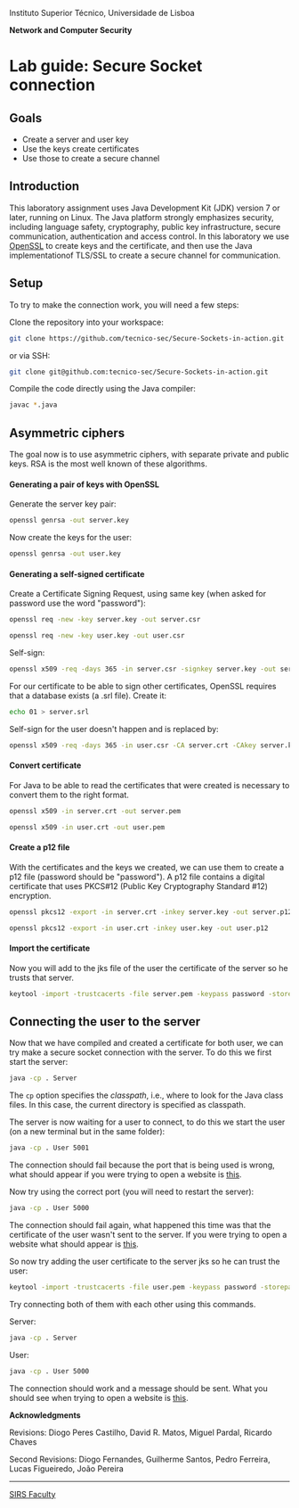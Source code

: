 Instituto Superior Técnico, Universidade de Lisboa

**Network and Computer Security**

# Lab guide: Secure Socket connection

## Goals

- Create a server and user key
- Use the keys create certificates
- Use those to create a secure channel

## Introduction

This laboratory assignment uses Java Development Kit (JDK) version 7 or later, running on Linux.
The Java platform strongly emphasizes security, including language safety, cryptography, public key infrastructure, secure communication, authentication and access control.
In this laboratory we use [OpenSSL](https://www.openssl.org/) to create keys and the certificate, and then use the Java implementationof TLS/SSL to create a secure channel for communication.

## Setup
To try to make the connection work, you will need a few steps:

Clone the repository into your workspace:

```bash
git clone https://github.com/tecnico-sec/Secure-Sockets-in-action.git
```

or via SSH:

```bash
git clone git@github.com:tecnico-sec/Secure-Sockets-in-action.git
```

Compile the code directly using the Java compiler:

```bash
javac *.java
```

## Asymmetric ciphers

The goal now is to use asymmetric ciphers, with separate private and public keys. RSA is the most well known of these algorithms.

#### Generating a pair of keys with OpenSSL

Generate the server key pair:

```bash
openssl genrsa -out server.key
```

Now create the keys for the user:

```bash
openssl genrsa -out user.key
```

#### Generating a self-signed certificate

Create a Certificate Signing Request, using same key (when asked for password use the word "password"):

```bash
openssl req -new -key server.key -out server.csr
```

```bash
openssl req -new -key user.key -out user.csr
```

Self-sign:

```bash
openssl x509 -req -days 365 -in server.csr -signkey server.key -out server.crt
```

For our certificate to be able to sign other certificates, OpenSSL requires that a database exists (a .srl file). Create it:

```bash
echo 01 > server.srl
```

Self-sign for the user doesn't happen and is replaced by:

```bash
openssl x509 -req -days 365 -in user.csr -CA server.crt -CAkey server.key -out user.crt
```

#### Convert certificate

For Java to be able to read the certificates that were created is necessary to convert them to the right format.

```bash
openssl x509 -in server.crt -out server.pem
```

```bash
openssl x509 -in user.crt -out user.pem
```

#### Create a p12 file

With the certificates and the keys we created, we can use them to create a p12 file (password should be "password").
A p12 file contains a digital certificate that uses PKCS#12 (Public Key Cryptography Standard #12) encryption.

```bash
openssl pkcs12 -export -in server.crt -inkey server.key -out server.p12
```

```bash
openssl pkcs12 -export -in user.crt -inkey user.key -out user.p12
```

#### Import the certificate

Now you will add to the jks file of the user the certificate of the server so he trusts that server.

```bash
keytool -import -trustcacerts -file server.pem -keypass password -storepass password -keystore usertruststore.jks
```

## Connecting the user to the server

Now that we have compiled and created a certificate for both user, we can try make a secure socket connection with the server.
To do this we first start the server:

```bash
java -cp . Server
```

The `cp` option specifies the *classpath*, i.e., where to look for the Java class files.
In this case, the current directory is specified as classpath.

The server is now waiting for a user to connect, to do this we start the user (on a new terminal but in the same folder):

```bash
java -cp . User 5001
```

The connection should fail because the port that is being used is wrong, what should appear if you were trying to open a website is [this](https://wrong.host.badssl.com/).

Now try using the correct port (you will need to restart the server):

```bash
java -cp . User 5000
```

The connection should fail again, what happened this time was that the certificate of the user wasn't sent to the server. If you were trying to open a website what should appear is [this](https://client-cert-missing.badssl.com/).

So now try adding the user certificate to the server jks so he can trust the user:

```bash
keytool -import -trustcacerts -file user.pem -keypass password -storepass password -keystore servertruststore.jks
```

Try connecting both of them with each other using this commands.

Server:

```bash
java -cp . Server
```

User:

```bash
java -cp . User 5000
```

The connection should work and a message should be sent.
What you should see when trying to open a website is [this](https://https-everywhere.badssl.com/).


**Acknowledgments**

Revisions: Diogo Peres Castilho, David R. Matos, Miguel Pardal, Ricardo Chaves

Second Revisions: Diogo Fernandes, Guilherme Santos, Pedro Ferreira, Lucas Figueiredo, João Pereira

----

[SIRS Faculty](mailto:meic-sirs@disciplinas.tecnico.ulisboa.pt)
